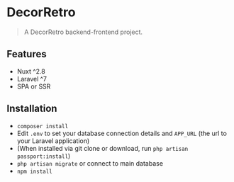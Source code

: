 # DecorRetro

> A DecorRetro backend-frontend project.

## Features

- Nuxt ^2.8
- Laravel ^7
- SPA or SSR

## Installation

- `composer install`
- Edit `.env` to set your database connection details and `APP_URL` (the url to your Laravel application)
- (When installed via git clone or download, run `php artisan passport:install`)
- `php artisan migrate` or connect to main database
- `npm install`

